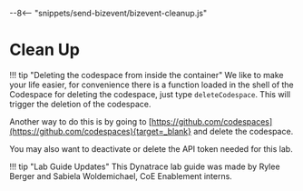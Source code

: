 --8<-- "snippets/send-bizevent/bizevent-cleanup.js"
# Clean Up

!!! tip "Deleting the codespace from inside the container"
    We like to make your life easier, for convenience there is a function loaded in the shell of the Codespace for deleting the codespace, just type `deleteCodespace`. This will trigger the deletion of the codespace.

Another way to do this is by going to [https://github.com/codespaces](https://github.com/codespaces){target=_blank} and delete the codespace.

You may also want to deactivate or delete the API token needed for this lab.

!!! tip "Lab Guide Updates"
    This Dynatrace lab guide was made by Rylee Berger and Sabiela Woldemichael, CoE Enablement interns.
